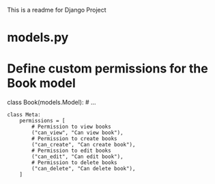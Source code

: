 This is a readme for Django Project
# models.py
# Define custom permissions for the Book model
class Book(models.Model):
    # ...

    class Meta:
        permissions = [
            # Permission to view books
            ("can_view", "Can view book"),
            # Permission to create books
            ("can_create", "Can create book"),
            # Permission to edit books
            ("can_edit", "Can edit book"),
            # Permission to delete books
            ("can_delete", "Can delete book"),
        ]
